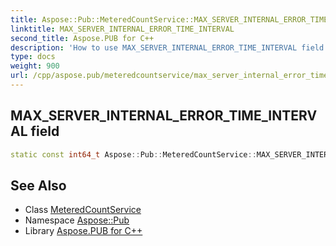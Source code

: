 ```yaml
---
title: Aspose::Pub::MeteredCountService::MAX_SERVER_INTERNAL_ERROR_TIME_INTERVAL field
linktitle: MAX_SERVER_INTERNAL_ERROR_TIME_INTERVAL
second_title: Aspose.PUB for C++
description: 'How to use MAX_SERVER_INTERNAL_ERROR_TIME_INTERVAL field of Aspose::Pub::MeteredCountService class in C++.'
type: docs
weight: 900
url: /cpp/aspose.pub/meteredcountservice/max_server_internal_error_time_interval/
---
```

## MAX_SERVER_INTERNAL_ERROR_TIME_INTERVAL field




```cpp
static const int64_t Aspose::Pub::MeteredCountService::MAX_SERVER_INTERNAL_ERROR_TIME_INTERVAL
```

## See Also

* Class [MeteredCountService](../)
* Namespace [Aspose::Pub](../../)
* Library [Aspose.PUB for C++](../../../)
